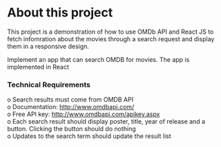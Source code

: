 # About this project

This project is a demonstration of how to use OMDb API and React JS to fetch infomration about the movies through a search request and display them in a responsive design. 

Implement an app that can search OMDB for movies. The app is implemented in React
### Technical Requirements
o Search results must come from OMDB API\
o Documentation: http://www.omdbapi.com/ \
o Free API key: http://www.omdbapi.com/apikey.aspx \
o Each search result should display poster, title, year of release and a button. Clicking the button should do
nothing\
o Updates to the search term should update the result list



